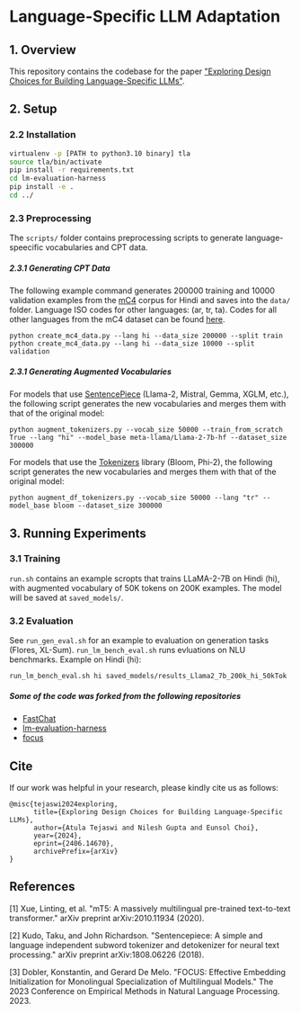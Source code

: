 Language-Specific LLM Adaptation
==================================================

## 1. Overview

This repository contains the codebase for the paper ["Exploring Design Choices for Building Language-Specific LLMs"](https://arxiv.org/abs/2406.14670).

## 2. Setup
### 2.2 Installation
```bash
virtualenv -p [PATH to python3.10 binary] tla
source tla/bin/activate
pip install -r requirements.txt
cd lm-evaluation-harness
pip install -e .
cd ../
```

### 2.3 Preprocessing

The ```scripts/``` folder contains preprocessing scripts to generate language-speecific vocabularies and CPT data. 

##### 2.3.1 Generating CPT Data

The following example command generates 200000 training and 10000 validation examples from the [mC4](https://huggingface.co/datasets/allenai/c4) corpus for Hindi and saves into the ```data/``` folder. Language ISO codes for other languages: (ar, tr, ta). Codes for all other languages from the mC4 dataset can be found [here](https://www.semanticscholar.org/paper/mT5%3A-A-Massively-Multilingual-Pre-trained-Xue-Constant/74276a37bfa50f90dfae37f767b2b67784bd402a/figure/5).
```
python create_mc4_data.py --lang hi --data_size 200000 --split train
python create_mc4_data.py --lang hi --data_size 10000 --split validation
```

##### 2.3.1 Generating Augmented Vocabularies

For models that use [SentencePiece](https://github.com/google/sentencepiece) (Llama-2, Mistral, Gemma, XGLM, etc.), the following script generates the new vocabularies and merges them with that of the original model:
```
python augment_tokenizers.py --vocab_size 50000 --train_from_scratch True --lang "hi" --model_base meta-llama/Llama-2-7b-hf --dataset_size 300000
```
For models that use the [Tokenizers](https://github.com/huggingface/tokenizers) library (Bloom, Phi-2), the following script generates the new vocabularies and merges them with that of the original model:
```
python augment_df_tokenizers.py --vocab_size 50000 --lang "tr" --model_base bloom --dataset_size 300000
```

## 3. Running Experiments

### 3.1 Training

```run.sh``` contains an example scropts that trains LLaMA-2-7B on Hindi (hi), with augmented vocabulary of 50K tokens on 200K examples. The model will be saved at ```saved_models/```.

### 3.2 Evaluation
See ```run_gen_eval.sh``` for an example to evaluation on generation tasks (Flores, XL-Sum). ```run_lm_bench_eval.sh``` runs evluations on NLU benchmarks. Example on Hindi (hi):
```
run_lm_bench_eval.sh hi saved_models/results_Llama2_7b_200k_hi_50kTok
```

##### Some of the code was forked from the following repositories
* [FastChat](https://github.com/lm-sys/FastChat)
* [lm-evaluation-harness](https://github.com/EleutherAI/lm-evaluation-harness)
* [focus](https://github.com/konstantinjdobler/focus)

## Cite

If our work was helpful in your research, please kindly cite us as follows:
```
@misc{tejaswi2024exploring,
      title={Exploring Design Choices for Building Language-Specific LLMs}, 
      author={Atula Tejaswi and Nilesh Gupta and Eunsol Choi},
      year={2024},
      eprint={2406.14670},
      archivePrefix={arXiv}
}
```
 
## References
[1] Xue, Linting, et al. "mT5: A massively multilingual pre-trained text-to-text transformer." arXiv preprint arXiv:2010.11934 (2020).

[2] Kudo, Taku, and John Richardson. "Sentencepiece: A simple and language independent subword tokenizer and detokenizer for neural text processing." arXiv preprint arXiv:1808.06226 (2018).

[3] Dobler, Konstantin, and Gerard De Melo. "FOCUS: Effective Embedding Initialization for Monolingual Specialization of Multilingual Models." The 2023 Conference on Empirical Methods in Natural Language Processing. 2023.